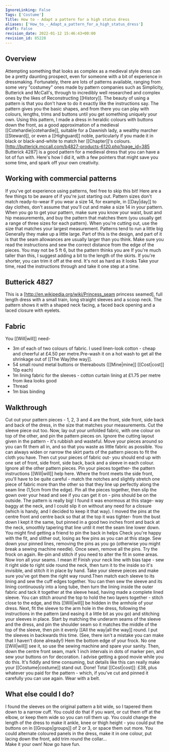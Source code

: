 ```yaml
---
IgnoreLinking: False
Tags: ['Costume']
Title: How to - Adapt a pattern for a high status dress
aliases: ['How_to_-_Adapt_a_pattern_for_a_high_status_dress']
draft: False
revision_date: 2022-01-12 15:46:43+00:00
revision_id: 85228
---
```


## Overview
Attempting something that looks as complex as a medieval style dress can be a pretty daunting prospect, even for someone with a bit of experience in dressmaking. Fortunately, there are lots of patterns available, ranging from some very "costumey" ones made by pattern companies such as Simplicity, Butterick and McCall's, through to incredibly well researched and complex ones by the likes of Reconstructing [[History]]. 
The beauty of using a pattern is that you don't have to do it exactly like the instructions say. The pattern gives you the basic shapes, and from there you can play with colours, lengths, trims and buttons until you get something uniquely your own. Using this pattern, I made a dress in heraldic colours with buttons down the front, as a good approximation of a medieval [[Cotehardie|cotehardie]], suitable for a Dawnish lady, a wealthy marcher [[Steward]], or even a [[Highguard]] noble, particularly if you made it in black or black-and-white to match her [[Chapter]]'s colours.
[http://butterick.mccall.com/b4827-products-6120.php?page_id=385 Butterick 4287] is a good pattern for a medieval dress that you can have a lot of fun with. Here's how I did it, with a few pointers that might save you some time, and spark off your own creativity. 
## Working with commercial patterns
If you've got experience using patterns, feel free to skip this bit! Here are a few things to be aware of if you're just starting out.
Pattern sizes don't match ready-to-wear If you wear a size 14, for example, in [[Day|day]] to day clothes, don't assume that you'll cut and make a size 14 in your pattern. When you go to get your pattern, make sure you know your waist, bust and hip measurements, and buy the pattern that matches them (you usually get a range of three sizes for each pattern). When you're cutting out, use the size that matches your largest measurement.
Patterns tend to run a little big Generally they make up a little large. Part of this is the design, and part of it is that the seam allowances are usually larger than you think. Make sure you read the instructions and sew the correct distance from the edge of the pieces. 
You may not be 5 ft 6, but the pattern thinks you are If you're much taller than this, I suggest adding a bit to the length of the skirts. If you're shorter, you can trim it off at the end. 
It's not as hard as it looks Take your time, read the instructions through and take it one step at a time.
## Butterick 4827
This is a [http://en.wikipedia.org/wiki/Princess_seam  princess seamed], full length dress with a small train, long straight sleeves and a scoop neck. The pattern shows it with a shaped neck facing, a faced back opening and a laced closure with eyelets.
## Fabric
You [[Will|will]] need-
* 3m of each of two colours of fabric. I used linen-look cotton - cheap and cheerful at £4.50 per metre.Pre-wash it on a hot wash to get all the shrinkage out of [[The Way|the way]].
* 54 small round metal buttons or thereabouts ([[Mine|mine]] [[Cost|cost]] 10p each)
* 1m lining fabric for the sleeves - cotton curtain lining at £1.75  per metre from ikea looks good
* Thread
* 1m bias binding
## Walkthrough
Cut out your pattern pieces - 1, 2, 3 and 4 are the front, side front, side back and back of the dress, in the size that matches your measurements. Cut the sleeve piece out too.
Now, lay out your unfolded fabric, with one colour on top of the other, and pin the pattern pieces on. Ignore the cutting layout given in the pattern - it's rubbish and wasteful. Move your pieces around so you can fit them all in, and so that you waste as little fabric as possible. You can always widen or narrow the skirt parts of the pattern pieces to fit the cloth you have. Then cut your pieces of fabric out- you should end up with one set of front, side front, side back, back and a sleeve in each colour. Ignore all the other pattern pieces.
Pin your pieces together- the pattern instructions [[Will|will]] help here. Where the front meets the side front, you'll have to be quite careful - match the notches and slightly stretch one piece of fabric more than the other so that they line up perfectly along the seam line (1,5cm from the edge). Pin all the pieces together, then slip the gown over your head and see if you can get it on - pins should be on the outside.
The pattern is really big!
I found it was enormous at this stage- way baggy at the neck, and I could slip it on without any need for a closure (which is handy, and I decided to keep it that way). I moved the pins at the centre front and centre back so that at the top it was tighter- from the bust down I kept it the same, but pinned in a good two inches front and back at the neck, smoothly tapering that line until it met the seam line lower down. You might find getting a friend to pin the back in helps 
Check you're happy with the fit, and slither out, losing as few pins as you can at this stage. Sew down your pinned lines, removing the pins as you go (otherwise you might break a sewing machine needle). Once sewn, remove all the pins. Try the frock on again. Re-pin and stitch if you need to alter the fit in some areas.
Now iron all your seams. I mean it! Finish your neck line with bias tape - sew it right side to right side round the neck, then turn it to the inside so it's invisible, and stitch it in place by hand. 
Take your sleeve pieces and make sure you've got them the right way round.Then match each sleeve to its lining and sew the cuff edges together. You can then sew the sleeve and its lining continuously into a long tube, then turn the lining inside the outer fabric and tack it together at the sleeve head, having made a complete lined sleeve. You can stitch around the top to hold the two layers together - stitch close to the edge, and this [[Will|will]] be hidden in the armhole of your dress.
Next, fit the sleeve to the arm hole in the dress, following the instructions in the pattern (and easing it a little bit as you go) and stitching your sleeves in place.  Start by matching the underarm seams of the sleeve and the dress, and pin the shoulder seam so it matches the middle of the top of the sleeve, then pin it evenly [[All the way|all the way]] round.  I put the sleeves in backwards this time. (See, there isn't a mistake you can make that I haven't done already!) 
Hem the bottom edge of your frock. No one [[Will|will]] see it, so use the sewing machine and spare your sanity.
Then, down the centre front seam, mark 1 inch intervals in dots of marker pen, and sew your buttons on for decoration. I advise getting a good movie while you do this. It's fiddly and time consuming, but details like this can really make your [[Costume|costume]] stand out.
Done! Total [[Cost|cost]]: £38, plus whatever you paid for the pattern - which, if you've cut and pinned it carefully you can use again. Wear with a belt.
## What else could I do?
I found the sleeves on the original pattern a bit wide, so I tapered them down to a narrow cuff. You could do that if you want, or cut them off at the elbow, or keep them wide so you can roll them up.
You could change the length of the dress to make it ankle, knee or thigh height - you could put the buttons on in [[Groups|groups]] of 2 or 3, or space them out more.
You could alternate coloured panels in the dress, make it in one colour, put lacing down the front, add trim round the collar...  
Make it your own! Now go have fun.